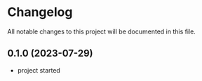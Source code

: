 # Changelog

All notable changes to this project will be documented in this file.

## 0.1.0 (2023-07-29)

* project started
